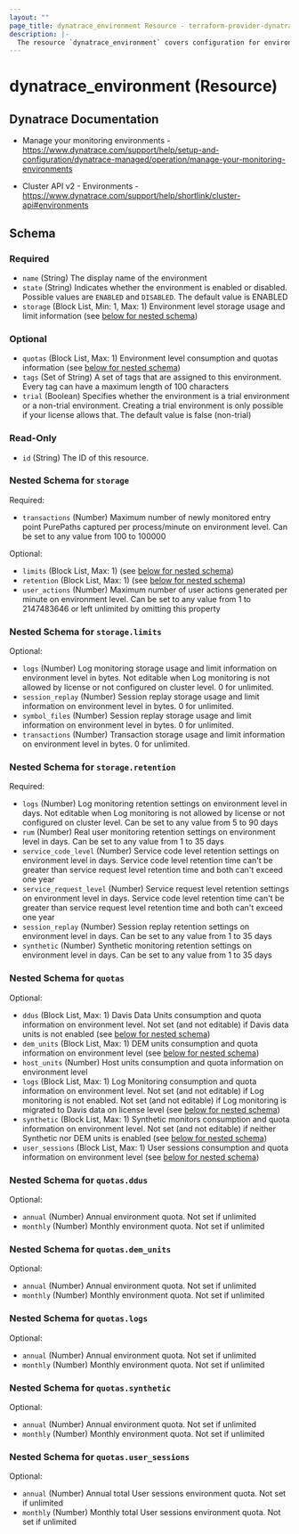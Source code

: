 ```yaml
---
layout: ""
page_title: dynatrace_environment Resource - terraform-provider-dynatrace"
description: |-
  The resource `dynatrace_environment` covers configuration for environments
---
```


# dynatrace_environment (Resource)

## Dynatrace Documentation

- Manage your monitoring environments - https://www.dynatrace.com/support/help/setup-and-configuration/dynatrace-managed/operation/manage-your-monitoring-environments

- Cluster API v2 - Environments - https://www.dynatrace.com/support/help/shortlink/cluster-api#environments

<!-- schema generated by tfplugindocs -->
## Schema

### Required

- `name` (String) The display name of the environment
- `state` (String) Indicates whether the environment is enabled or disabled. Possible values are `ENABLED` and `DISABLED`. The default value is ENABLED
- `storage` (Block List, Min: 1, Max: 1) Environment level storage usage and limit information (see [below for nested schema](#nestedblock--storage))

### Optional

- `quotas` (Block List, Max: 1) Environment level consumption and quotas information (see [below for nested schema](#nestedblock--quotas))
- `tags` (Set of String) A set of tags that are assigned to this environment. Every tag can have a maximum length of 100 characters
- `trial` (Boolean) Specifies whether the environment is a trial environment or a non-trial environment. Creating a trial environment is only possible if your license allows that. The default value is false (non-trial)

### Read-Only

- `id` (String) The ID of this resource.

<a id="nestedblock--storage"></a>
### Nested Schema for `storage`

Required:

- `transactions` (Number) Maximum number of newly monitored entry point PurePaths captured per process/minute on environment level. Can be set to any value from 100 to 100000

Optional:

- `limits` (Block List, Max: 1) (see [below for nested schema](#nestedblock--storage--limits))
- `retention` (Block List, Max: 1) (see [below for nested schema](#nestedblock--storage--retention))
- `user_actions` (Number) Maximum number of user actions generated per minute on environment level. Can be set to any value from 1 to 2147483646 or left unlimited by omitting this property

<a id="nestedblock--storage--limits"></a>
### Nested Schema for `storage.limits`

Optional:

- `logs` (Number) Log monitoring storage usage and limit information on environment level in bytes. Not editable when Log monitoring is not allowed by license or not configured on cluster level. 0 for unlimited.
- `session_replay` (Number) Session replay storage usage and limit information on environment level in bytes. 0 for unlimited.
- `symbol_files` (Number) Session replay storage usage and limit information on environment level in bytes. 0 for unlimited.
- `transactions` (Number) Transaction storage usage and limit information on environment level in bytes. 0 for unlimited.


<a id="nestedblock--storage--retention"></a>
### Nested Schema for `storage.retention`

Required:

- `logs` (Number) Log monitoring retention settings on environment level in days. Not editable when Log monitoring is not allowed by license or not configured on cluster level. Can be set to any value from 5 to 90 days
- `rum` (Number) Real user monitoring retention settings on environment level in days. Can be set to any value from 1 to 35 days
- `service_code_level` (Number) Service code level retention settings on environment level in days. Service code level retention time can't be greater than service request level retention time and both can't exceed one year
- `service_request_level` (Number) Service request level retention settings on environment level in days. Service code level retention time can't be greater than service request level retention time and both can't exceed one year
- `session_replay` (Number) Session replay retention settings on environment level in days. Can be set to any value from 1 to 35 days
- `synthetic` (Number) Synthetic monitoring retention settings on environment level in days. Can be set to any value from 1 to 35 days



<a id="nestedblock--quotas"></a>
### Nested Schema for `quotas`

Optional:

- `ddus` (Block List, Max: 1) Davis Data Units consumption and quota information on environment level. Not set (and not editable) if Davis data units is not enabled (see [below for nested schema](#nestedblock--quotas--ddus))
- `dem_units` (Block List, Max: 1) DEM units consumption and quota information on environment level (see [below for nested schema](#nestedblock--quotas--dem_units))
- `host_units` (Number) Host units consumption and quota information on environment level
- `logs` (Block List, Max: 1) Log Monitoring consumption and quota information on environment level. Not set (and not editable) if Log monitoring is not enabled. Not set (and not editable) if Log monitoring is migrated to Davis data on license level (see [below for nested schema](#nestedblock--quotas--logs))
- `synthetic` (Block List, Max: 1) Synthetic monitors consumption and quota information on environment level. Not set (and not editable) if neither Synthetic nor DEM units is enabled (see [below for nested schema](#nestedblock--quotas--synthetic))
- `user_sessions` (Block List, Max: 1) User sessions consumption and quota information on environment level (see [below for nested schema](#nestedblock--quotas--user_sessions))

<a id="nestedblock--quotas--ddus"></a>
### Nested Schema for `quotas.ddus`

Optional:

- `annual` (Number) Annual environment quota. Not set if unlimited
- `monthly` (Number) Monthly environment quota. Not set if unlimited


<a id="nestedblock--quotas--dem_units"></a>
### Nested Schema for `quotas.dem_units`

Optional:

- `annual` (Number) Annual environment quota. Not set if unlimited
- `monthly` (Number) Monthly environment quota. Not set if unlimited


<a id="nestedblock--quotas--logs"></a>
### Nested Schema for `quotas.logs`

Optional:

- `annual` (Number) Annual environment quota. Not set if unlimited
- `monthly` (Number) Monthly environment quota. Not set if unlimited


<a id="nestedblock--quotas--synthetic"></a>
### Nested Schema for `quotas.synthetic`

Optional:

- `annual` (Number) Annual environment quota. Not set if unlimited
- `monthly` (Number) Monthly environment quota. Not set if unlimited


<a id="nestedblock--quotas--user_sessions"></a>
### Nested Schema for `quotas.user_sessions`

Optional:

- `annual` (Number) Annual total User sessions environment quota. Not set if unlimited
- `monthly` (Number) Monthly total User sessions environment quota. Not set if unlimited
 